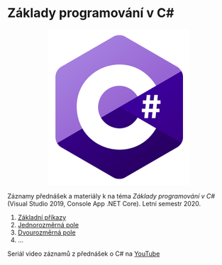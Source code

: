# Základy programování v C#

<p align="center">
<img src="https://github.com/PetrVobornik/prednasky/raw/master/ZakladyCs/theme.png" alt="C#" width="320" />
</p>


Záznamy přednášek a materiály k na téma *Základy programování v C#* (Visual Studio 2019, Console App .NET Core).
Letní semestr 2020.


1. [Základní příkazy](https://github.com/PetrVobornik/prednasky/tree/master/ZakladyCs/01-ZakladniPrikazy)
1. [Jednorozměrná pole](https://github.com/PetrVobornik/prednasky/tree/master/ZakladyCs/02-Posloupnosti)
1. [Dvourozměrná pole](https://github.com/PetrVobornik/prednasky/tree/master/ZakladyCs/03-Matice)
1. ...

Seriál video záznamů z přednášek o C# na [YouTube](https://www.youtube.com/playlist?list=PLxTqV9i8bnb8tanSMrno74A4tvOF7eIqT)